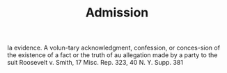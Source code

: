 ---
title: Admission
permalink: "/definitions/admission.html"
body: Ia evidence. A volun-tary acknowledgment, confession, or conces-sion of the
  existence of a fact or the truth of au allegation made by a party to the suit Roosevelt
  v. Smith, 17 Misc. Rep. 323, 40 N. Y. Supp. 381
published_at: '2018-07-07'
layout: post
---